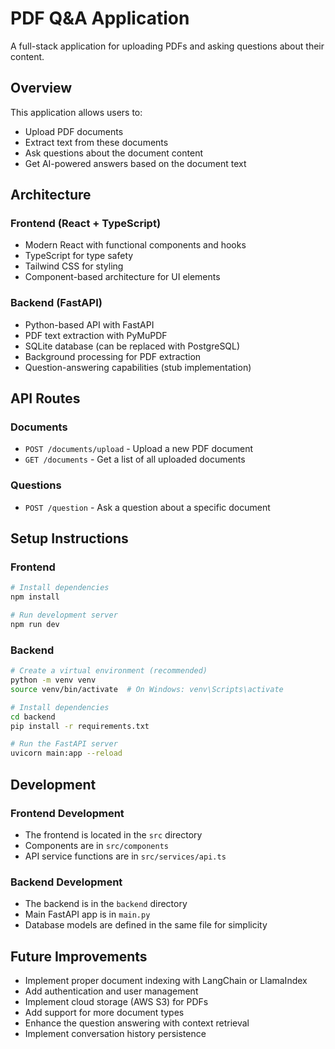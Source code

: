 # PDF Q&A Application

A full-stack application for uploading PDFs and asking questions about their content.

## Overview

This application allows users to:
- Upload PDF documents
- Extract text from these documents
- Ask questions about the document content
- Get AI-powered answers based on the document text

## Architecture

### Frontend (React + TypeScript)
- Modern React with functional components and hooks
- TypeScript for type safety
- Tailwind CSS for styling
- Component-based architecture for UI elements

### Backend (FastAPI)
- Python-based API with FastAPI
- PDF text extraction with PyMuPDF
- SQLite database (can be replaced with PostgreSQL)
- Background processing for PDF extraction
- Question-answering capabilities (stub implementation)

## API Routes

### Documents
- `POST /documents/upload` - Upload a new PDF document
- `GET /documents` - Get a list of all uploaded documents

### Questions
- `POST /question` - Ask a question about a specific document

## Setup Instructions

### Frontend

```bash
# Install dependencies
npm install

# Run development server
npm run dev
```

### Backend

```bash
# Create a virtual environment (recommended)
python -m venv venv
source venv/bin/activate  # On Windows: venv\Scripts\activate

# Install dependencies
cd backend
pip install -r requirements.txt

# Run the FastAPI server
uvicorn main:app --reload
```

## Development

### Frontend Development
- The frontend is located in the `src` directory
- Components are in `src/components`
- API service functions are in `src/services/api.ts`

### Backend Development
- The backend is in the `backend` directory
- Main FastAPI app is in `main.py`
- Database models are defined in the same file for simplicity

## Future Improvements

- Implement proper document indexing with LangChain or LlamaIndex
- Add authentication and user management
- Implement cloud storage (AWS S3) for PDFs
- Add support for more document types
- Enhance the question answering with context retrieval
- Implement conversation history persistence
